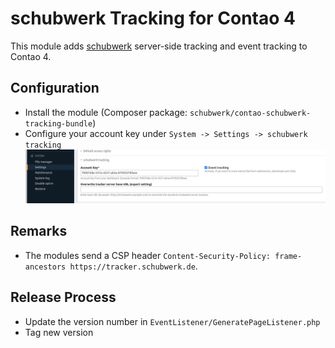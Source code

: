 # schubwerk Tracking for Contao 4

This module adds [schubwerk](https://www.schubwerk.de/) server-side tracking and event tracking to Contao 4.

## Configuration

* Install the module (Composer package: `schubwerk/contao-schubwerk-tracking-bundle`)
* Configure your account key under `System -> Settings -> schubwerk tracking`
  ![Config](doc/config.png)

## Remarks

* The modules send a CSP header `Content-Security-Policy: frame-ancestors https://tracker.schubwerk.de`.

## Release Process

* Update the version number in `EventListener/GeneratePageListener.php`
* Tag new version
